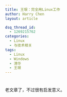 ```yaml
---
title: 王垠：完全用Linux工作
author: Harry Chen
layout: article

dsq_thread_id:
  - 1269215762
categories:
  - Linux
  - 与技术相关
tags:
  - Linux
  - Windows
  - 清华
  - 王垠
---
```

# 

老文章了，不过很有启发意义。

> 
